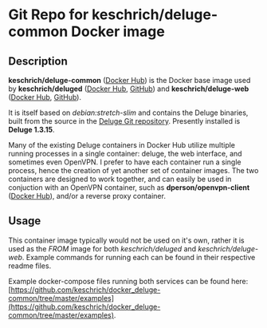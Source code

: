 # Git Repo for keschrich/deluge-common Docker image
## Description
**keschrich/deluge-common** ([Docker Hub](https://hub.docker.com/r/keschrich/deluge-common)) is the Docker base image used by **keschrich/deluged** ([Docker Hub](https://hub.docker.com/r/keschrich/deluged), [GitHub](https://github.com/keschrich/docker_deluged)) and **keschrich/deluge-web** ([Docker Hub](https://hub.docker.com/r/keschrich/deluge-web), [GitHub](https://github.com/keschrich/docker_deluge-web)).

It is itself based on *debian:stretch-slim* and contains the Deluge binaries, built from the source in the [Deluge Git repository](https://git.deluge-torrent.org/deluge). Presently installed is **Deluge 1.3.15**.

Many of the existing Deluge containers in Docker Hub utilize multiple running processes in a single container: deluge, the web interface, and sometimes even OpenVPN. I prefer to have each container run a single process, hence the creation of yet another set of container images. The two containers are designed to work together, and can easily be used in conjuction with an OpenVPN container, such as **dperson/openvpn-client** ([Docker Hub](https://hub.docker.com/r/dperson/openvpn-client)), and/or a reverse proxy container.
## Usage
This container image typically would not be used on it's own, rather it is used as the *FROM* image for both *keschrich/deluged* and *keschrich/deluge-web*. Example commands for running each can be found in their respective readme files.

Example docker-compose files running both services can be found here: [https://github.com/keschrich/docker_deluge-common/tree/master/examples](https://github.com/keschrich/docker_deluge-common/tree/master/examples).